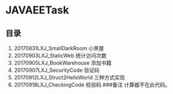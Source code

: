 # JAVAEETask
## 目录
1. 20170831LXJ_SmallDarkRoom 小黑屋
2. 20170903LXJ_StaticWeb 统计访问次数
3. 20170905LXJ_BookWarehouse 添加书籍
4. 20170907LXJ_SecurityCode 验证码
5. 20170912LXJ_Struct2HelloWorld 三种方式实现
6. 20170918LXJ_CheckingCode 校验码
###备注
计算器不在此代码。
